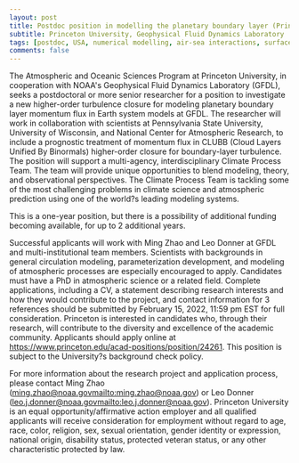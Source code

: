 ```yaml
---
layout: post
title: Postdoc position in modelling the planetary boundary layer (Princeton, New Jersey)
subtitle: Princeton University, Geophysical Fluid Dynamics Laboratory
tags: [postdoc, USA, numerical modelling, air-sea interactions, surface boundary layer]
comments: false
---
```

The Atmospheric and Oceanic Sciences Program at Princeton University, in cooperation with NOAA's Geophysical Fluid Dynamics Laboratory (GFDL), seeks a postdoctoral or more senior researcher for a position to investigate a new higher-order turbulence closure for modeling planetary boundary layer momentum flux in Earth system models at GFDL. The researcher will work in collaboration with scientists at Pennsylvania State University, University of Wisconsin, and National Center for Atmospheric Research, to include a prognostic treatment of momentum flux in CLUBB (Cloud Layers Unified By Binormals) higher-order closure for boundary-layer turbulence. The position will support a multi-agency, interdisciplinary Climate Process Team. The team will provide unique opportunities to blend modeling, theory, and observational perspectives. The Climate Process Team is tackling some of the most challenging problems in climate science and atmospheric prediction using one of the world?s leading modeling systems.

This is a one-year position, but there is a possibility of additional funding becoming available, for up to 2 additional years.

Successful applicants will work with Ming Zhao and Leo Donner at GFDL and multi-institutional team members. Scientists with backgrounds in general circulation modeling, parameterization development, and modeling of atmospheric processes are especially encouraged to apply. Candidates must have a PhD in atmospheric science or a related field. Complete applications, including a CV, a statement describing research interests and how they would contribute to the project, and contact information for 3 references should be submitted by February 15, 2022, 11:59 pm EST for full consideration. Princeton is interested in candidates who, through their research, will contribute to the diversity and excellence of the academic community. Applicants should apply online at https://www.princeton.edu/acad-positions/position/24261. This position is subject to the University?s background check policy.

For more information about the research project and application process, please contact Ming Zhao (ming.zhao@noaa.gov<mailto:ming.zhao@noaa.gov>) or Leo Donner (leo.j.donner@noaa.gov<mailto:leo.j.donner@noaa.gov>). Princeton University is an equal opportunity/affirmative action employer and all qualified applicants will receive consideration for employment without regard to age, race, color, religion, sex, sexual orientation, gender identity or expression, national origin, disability status, protected veteran status, or any other characteristic protected by law.
